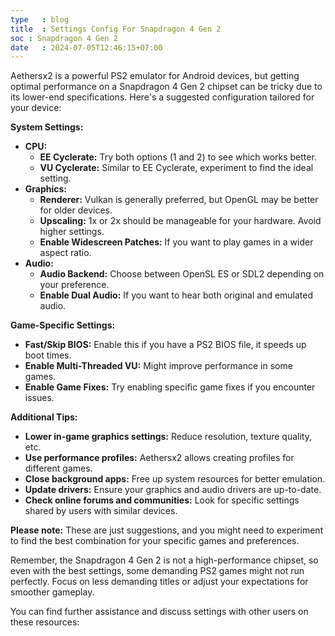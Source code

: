 ```yaml
---
type   : blog
title  : Settings Config For Snapdragon 4 Gen 2
soc : Snapdragon 4 Gen 2
date   : 2024-07-05T12:46:15+07:00
---
```


Aethersx2 is a powerful PS2 emulator for Android devices, but getting optimal performance on a Snapdragon 4 Gen 2 chipset can be tricky due to its lower-end specifications. Here's a suggested configuration tailored for your device:

**System Settings:**

* **CPU:**
    * **EE Cyclerate:** Try both options (1 and 2) to see which works better. 
    * **VU Cyclerate:** Similar to EE Cyclerate, experiment to find the ideal setting.
* **Graphics:**
    * **Renderer:** Vulkan is generally preferred, but OpenGL may be better for older devices.
    * **Upscaling:** 1x or 2x should be manageable for your hardware. Avoid higher settings.
    * **Enable Widescreen Patches:** If you want to play games in a wider aspect ratio.
* **Audio:**
    * **Audio Backend:** Choose between OpenSL ES or SDL2 depending on your preference.
    * **Enable Dual Audio:** If you want to hear both original and emulated audio.

**Game-Specific Settings:**

* **Fast/Skip BIOS:** Enable this if you have a PS2 BIOS file, it speeds up boot times.
* **Enable Multi-Threaded VU:** Might improve performance in some games.
* **Enable Game Fixes:** Try enabling specific game fixes if you encounter issues.

**Additional Tips:**

* **Lower in-game graphics settings:** Reduce resolution, texture quality, etc.
* **Use performance profiles:** Aethersx2 allows creating profiles for different games.
* **Close background apps:** Free up system resources for better emulation.
* **Update drivers:** Ensure your graphics and audio drivers are up-to-date.
* **Check online forums and communities:** Look for specific settings shared by users with similar devices.

**Please note:** These are just suggestions, and you might need to experiment to find the best combination for your specific games and preferences.  

Remember, the Snapdragon 4 Gen 2 is not a high-performance chipset, so even with the best settings, some demanding PS2 games might not run perfectly. Focus on less demanding titles or adjust your expectations for smoother gameplay.

You can find further assistance and discuss settings with other users on these resources:

